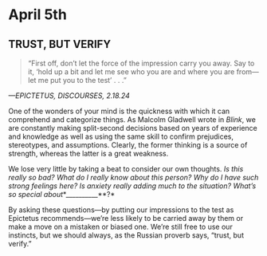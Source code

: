 # April 5th
## TRUST, BUT VERIFY

> “First off, don’t let the force of the impression carry you away. Say to it, ‘hold up a bit and let me see who you are and where you are from—let me put you to the test’ . . .”

*—EPICTETUS, DISCOURSES, 2.18.24*

One of the wonders of your mind is the quickness with which it can comprehend and categorize things. As Malcolm Gladwell wrote in *Blink*, we are constantly making split-second decisions based on years of experience and knowledge as well as using the same skill to confirm prejudices, stereotypes, and assumptions. Clearly, the former thinking is a source of strength, whereas the latter is a great weakness.

We lose very little by taking a beat to consider our own thoughts. *Is this really so bad? What do I really know about this person? Why do I have such strong feelings here? Is anxiety really adding much to the situation? What’s so special about**__________**?*

By asking these questions—by putting our impressions to the test as Epictetus recommends—we’re less likely to be carried away by them or make a move on a mistaken or biased one. We’re still free to use our instincts, but we should always, as the Russian proverb says, “trust, but verify.”

